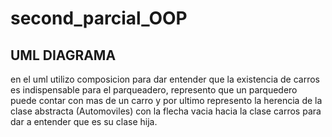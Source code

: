 # second_parcial_OOP

## UML DIAGRAMA

en el uml utilizo composicion para dar entender que la existencia de carros es indispensable para el parqueadero, represento que 
un parquedero puede contar con mas de un carro y por ultimo represento la herencia de la clase abstracta (Automoviles) con la flecha vacia hacia la clase carros para dar a entender que
es su clase hija.



